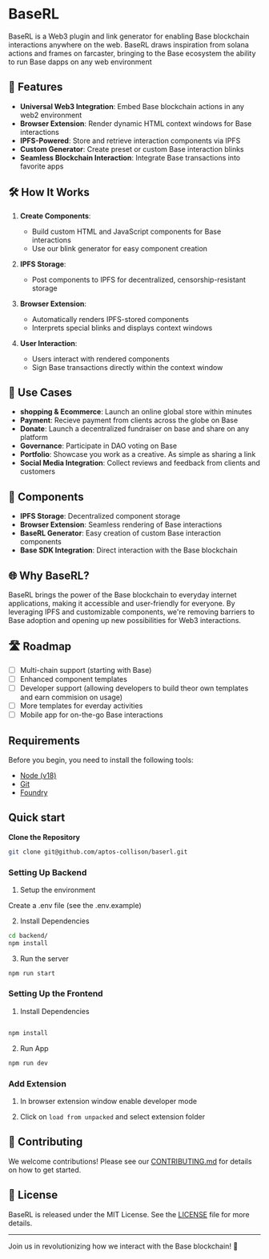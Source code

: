 # BaseRL

BaseRL is a Web3 plugin and link generator for enabling Base blockchain interactions anywhere on the web. BaseRL draws inspiration from solana actions and frames on farcaster, bringing to the Base ecosystem the ability to run Base dapps on any web environment

## 🌟 Features

- **Universal Web3 Integration**: Embed Base blockchain actions in any web2 environment
- **Browser Extension**: Render dynamic HTML context windows for Base interactions
- **IPFS-Powered**: Store and retrieve interaction components via IPFS
- **Custom Generator**: Create preset or custom Base interaction blinks
- **Seamless Blockchain Interaction**: Integrate Base transactions into favorite apps

## 🛠️ How It Works

1. **Create Components**:

   - Build custom HTML and JavaScript components for Base interactions
   - Use our blink generator for easy component creation

2. **IPFS Storage**:

   - Post components to IPFS for decentralized, censorship-resistant storage

3. **Browser Extension**:

   - Automatically renders IPFS-stored components
   - Interprets special blinks and displays context windows

4. **User Interaction**:
   - Users interact with rendered components
   - Sign Base transactions directly within the context window

## 🚀 Use Cases

- **shopping & Ecommerce**: Launch an online global store within minutes
- **Payment**: Recieve payment from clients across the globe on Base
- **Donate**: Launch a decentralized fundraiser on base and share on any platform
- **Governance**: Participate in DAO voting on Base
- **Portfolio**: Showcase you work as a creative. As simple as sharing a link
- **Social Media Integration**: Collect reviews and feedback from clients and customers

## 🧩 Components

- **IPFS Storage**: Decentralized component storage
- **Browser Extension**: Seamless rendering of Base interactions
- **BaseRL Generator**: Easy creation of custom Base interaction components
- **Base SDK Integration**: Direct interaction with the Base blockchain

## 🌐 Why BaseRL?

BaseRL brings the power of the Base blockchain to everyday internet applications, making it accessible and user-friendly for everyone. By leveraging IPFS and customizable components, we're removing barriers to Base adoption and opening up new possibilities for Web3 interactions.

## 🛣️ Roadmap

- [ ] Multi-chain support (starting with Base)
- [ ] Enhanced component templates
- [ ] Developer support (allowing developers to build theor own templates and earn commision on usage)
- [ ] More templates for everday activities
- [ ] Mobile app for on-the-go Base interactions

## Requirements

Before you begin, you need to install the following tools:

- [Node (v18)](https://nodejs.org/en/download/)
- [Git](https://git-scm.com/downloads)
- [Foundry](https://book.getfoundry.sh/getting-started/installation)

## Quick start

**Clone the Repository**

```bash
git clone git@github.com/aptos-collison/baserl.git
```

### Setting Up Backend

1. Setup the environment

Create a .env file (see the .env.example)

2. Install Dependencies

```bash
cd backend/
npm install
```

3. Run the server

```bash
npm run start
```

### Setting Up the Frontend

1. Install Dependencies

```bash

npm install

```

2. Run App

```bash
npm run dev
```

### Add Extension

1. In browser extension window enable developer mode

2. Click on `load from unpacked` and select extension folder


## 🤝 Contributing

We welcome contributions! Please see our [CONTRIBUTING.md](CONTRIBUTING.md) for details on how to get started.

## 📄 License

BaseRL is released under the MIT License. See the [LICENSE](LICENSE) file for more details.

---

Join us in revolutionizing how we interact with the Base blockchain! 🚀
